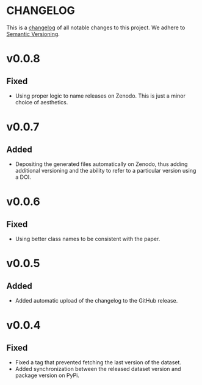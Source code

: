 # CHANGELOG

This is a [changelog](https://keepachangelog.com/) of all notable
changes to this project. We adhere to [Semantic Versioning](https://semver.org/).

# v0.0.8

## Fixed

- Using proper logic to name releases on Zenodo. This is just a minor
  choice of aesthetics.

# v0.0.7

## Added

- Depositing the generated files automatically on Zenodo, thus adding
  additional versioning and the ability to refer to a particular version
  using a DOI.

# v0.0.6

## Fixed

- Using better class names to be consistent with the paper.

# v0.0.5 

## Added

- Added automatic upload of the changelog to the GitHub release.

# v0.0.4

## Fixed

- Fixed a tag that prevented fetching the last version of the dataset.
- Added synchronization between the released dataset version and package version on PyPi.
